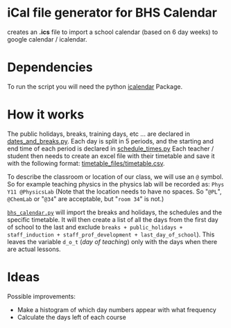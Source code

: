 # iCal file generator for BHS Calendar

creates an **.ics** file to import a school calendar (based on 6 day weeks) to google calendar / icalendar.

# Dependencies

To run the script you will need the python [icalendar](http://icalendar.readthedocs.org/) Package.

# How it works

The public holidays, breaks, training days, etc ... are declared in [dates_and_breaks.py](dates_and_breaks.py).
Each day is split in 5 periods, and the starting and end time of each period is declared in [schedule_times.py](schedule_times.py)
Each teacher / student then needs to create an excel file with their timetable and save it with the following format: [timetable_files/timetable.csv](timetable_files/timetable.csv). 

To describe the classroom or location of our class, we will use an `@` symbol.  So for example teaching physics in the physics lab will be recorded as:  `Phys Y11 @PhysicsLab`  (Note that the location needs to have no spaces.  So "`@PL`", `@ChemLab` or "`@34`" are acceptable, but "`room 34`" is not.)

[`bhs_calendar.py`](bhs_calendar.py) will import the breaks and holidays, the schedules and the specific timetable.  It will then create a list of all the days
from the first day of school to the last and exclude `breaks + public_holidays + staff_induction + staff_prof_development + last_day_of_school`).  This leaves the variable `d_o_t` (*day of teaching*) only with the days when there are actual lessons.

# Ideas

Possible improvements:

- Make a histogram of which day numbers appear with what frequency
- Calculate the days left of each course


